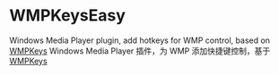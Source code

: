 # WMPKeysEasy
Windows Media Player plugin, add hotkeys for WMP control, based on [WMPKeys](http://wmpkeys.sourceforge.net/)  Windows Media Player 插件，为 WMP 添加快捷键控制，基于[WMPKeys](http://wmpkeys.sourceforge.net/)
